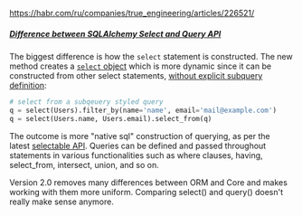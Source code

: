 https://habr.com/ru/companies/true_engineering/articles/226521/



##### [Difference between SQLAlchemy Select and Query API](https://stackoverflow.com/questions/72828293/difference-between-sqlalchemy-select-and-query-api)
The biggest difference is how the `select` statement is constructed. The new method creates a [`select` object](https://docs.sqlalchemy.org/en/14/core/selectable.html#sqlalchemy.sql.expression.select) which is more dynamic since it can be constructed from other select statements, [without explicit subquery definition](https://docs.sqlalchemy.org/en/14/core/selectable.html#selectable-foundational-constructors):

```python
# select from a subqeuery styled query
q = select(Users).filter_by(name='name', email='mail@example.com')
q = select(Users.name, Users.email).select_from(q)
```

The outcome is more "native sql" construction of querying, as per the latest [selectable API](https://docs.sqlalchemy.org/en/14/core/selectable.html#sqlalchemy.sql.expression.Select). Queries can be defined and passed throughout statements in various functionalities such as where clauses, having, select_from, intersect, union, and so on.

Version 2.0 removes many differences between ORM and Core and makes working with them more uniform. Comparing select() and query() doesn't really make sense anymore.

